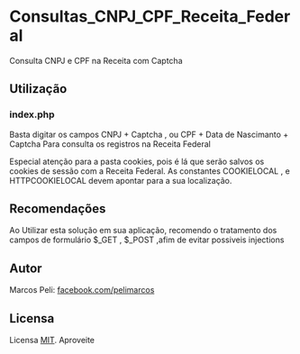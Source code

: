 # Consultas_CNPJ_CPF_Receita_Federal
Consulta CNPJ e CPF na Receita com Captcha

##  Utilização

###  index.php

Basta digitar os campos CNPJ + Captcha , ou CPF + Data de Nascimanto + Captcha Para consulta os registros na Receita Federal

Especial atenção para a pasta cookies, pois é lá que serão salvos os cookies de sessão com a Receita Federal. As constantes COOKIELOCAL
 , e HTTPCOOKIELOCAL devem apontar para a sua localização.

##  Recomendações

Ao Utilizar esta solução em sua aplicação, recomendo o tratamento dos campos de formulário $_GET , $_POST ,afim de evitar possiveis injections

## Autor

Marcos Peli: [facebook.com/pelimarcos][facebook]

## Licensa

Licensa [MIT][mit]. Aproveite

[facebook]: https://www.facebook.com/pelimarcos
[mit]: http://www.opensource.org/licenses/mit-license.php

